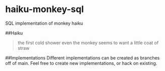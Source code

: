 # haiku-monkey-sql
SQL implementation of monkey haiku

##Haiku

> the first cold shower
> even the monkey seems to want
> a little coat of straw

##Implementations
Different implementations can be created as branches off of main. Feel free to create new implementations, or hack on existing.
